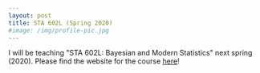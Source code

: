 ```yaml
---
layout: post
title: STA 602L (Spring 2020)
#image: /img/profile-pic.jpg
---
```


I will be teaching "STA 602L: Bayesian and Modern Statistics" next spring (2020). Please find the website for the course [here](https://sta-602l-s20.github.io/Course-Website/)!
